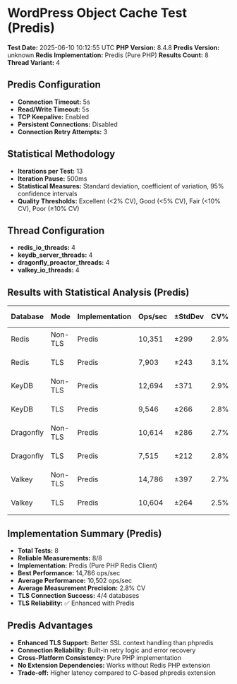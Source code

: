 # WordPress Object Cache Test (Predis)

**Test Date:** 2025-06-10 10:12:55 UTC
**PHP Version:** 8.4.8
**Predis Version:** unknown
**Redis Implementation:** Predis (Pure PHP)
**Results Count:** 8
**Thread Variant:** 4

## Predis Configuration

- **Connection Timeout:** 5s
- **Read/Write Timeout:** 5s
- **TCP Keepalive:** Enabled
- **Persistent Connections:** Disabled
- **Connection Retry Attempts:** 3

## Statistical Methodology

- **Iterations per Test:** 13
- **Iteration Pause:** 500ms
- **Statistical Measures:** Standard deviation, coefficient of variation, 95% confidence intervals
- **Quality Thresholds:** Excellent (<2% CV), Good (<5% CV), Fair (<10% CV), Poor (≥10% CV)

## Thread Configuration

- **redis_io_threads:** 4
- **keydb_server_threads:** 4
- **dragonfly_proactor_threads:** 4
- **valkey_io_threads:** 4

## Results with Statistical Analysis (Predis)

| Database | Mode | Implementation | Ops/sec | ±StdDev | CV% | Quality | Latency(ms) | ±StdDev | P95 Lat | P99 Lat | 95% CI | Iterations |
| --- | --- | --- | --- | --- | --- | --- | --- | --- | --- | --- | --- | --- | 
| Redis | Non-TLS | Predis | 10,351 | ±299 | 2.9% | 🟡 good | 0.096 | ±0.003 | 0.139 | 0.166 | 10,185-10,517 | 13 |
| Redis | TLS | Predis | 7,903 | ±243 | 3.1% | 🟡 good | 0.126 | ±0.004 | 0.176 | 0.217 | 7,768-8,038 | 13 |
| KeyDB | Non-TLS | Predis | 12,694 | ±371 | 2.9% | 🟡 good | 0.078 | ±0.002 | 0.122 | 0.144 | 12,488-12,900 | 13 |
| KeyDB | TLS | Predis | 9,546 | ±266 | 2.8% | 🟡 good | 0.104 | ±0.003 | 0.154 | 0.184 | 9,398-9,693 | 13 |
| Dragonfly | Non-TLS | Predis | 10,614 | ±286 | 2.7% | 🟡 good | 0.094 | ±0.003 | 0.140 | 0.168 | 10,455-10,772 | 13 |
| Dragonfly | TLS | Predis | 7,515 | ±212 | 2.8% | 🟡 good | 0.133 | ±0.004 | 0.182 | 0.225 | 7,398-7,633 | 13 |
| Valkey | Non-TLS | Predis | 14,786 | ±397 | 2.7% | 🟡 good | 0.067 | ±0.002 | 0.109 | 0.128 | 14,566-15,007 | 13 |
| Valkey | TLS | Predis | 10,604 | ±264 | 2.5% | 🟡 good | 0.094 | ±0.002 | 0.144 | 0.171 | 10,458-10,750 | 13 |

## Implementation Summary (Predis)

- **Total Tests:** 8
- **Reliable Measurements:** 8/8
- **Implementation:** Predis (Pure PHP Redis Client)
- **Best Performance:** 14,786 ops/sec
- **Average Performance:** 10,502 ops/sec
- **Average Measurement Precision:** 2.8% CV
- **TLS Connection Success:** 4/4 databases
- **TLS Reliability:** ✅ Enhanced with Predis

## Predis Advantages

- **Enhanced TLS Support:** Better SSL context handling than phpredis
- **Connection Reliability:** Built-in retry logic and error recovery
- **Cross-Platform Consistency:** Pure PHP implementation
- **No Extension Dependencies:** Works without Redis PHP extension
- **Trade-off:** Higher latency compared to C-based phpredis extension
